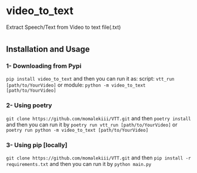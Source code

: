# video_to_text
Extract Speech/Text from Video to text file(.txt)
#

## Installation and Usage
### 1- Downloading from Pypi
`pip install video_to_text`
and then you can run it as:
script: `vtt_run [path/to/YourVideo]` or module: `python -m video_to_text [path/to/YourVideo]`

### 2- Using poetry 
`git clone https://github.com/momalekiii/VTT.git`
and then 
`poetry install`
and then you can run it by 
`poetry run vtt_run [path/to/YourVideo]` or `poetry run python -m video_to_text [path/to/YourVideo]`

### 3- Using pip [locally]
`git clone https://github.com/momalekiii/VTT.git`
and then 
`pip install -r requirements.txt`
and then you can run it by 
`python main.py`
